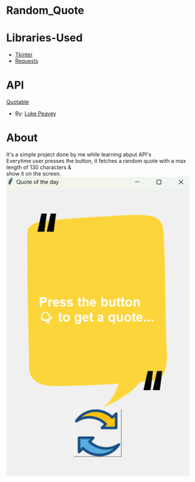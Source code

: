 # Random_Quote

Libraries-Used
========================
* [Tkinter](https://docs.python.org/3/library/tkinter.html)
* [Requests](https://requests.readthedocs.io/en/latest/)

API
=====================
[Quotable](https://github.com/lukePeavey/quotable/blob/master/README.md)
- By: [Luke Peavey](https://github.com/lukePeavey)

About
=============
  It's a simple project done by me while learning abput API's  
  Everytime user presses the button, it fetches a random quote with a max length of 130 characters &  
  show it on the screen.  
  ![Scrrenshot-1](https://github.com/Abhi-dot-7528/Random_Quote/blob/main/Screeshots/Screenshot-1.png "Scrrenshot-1")
